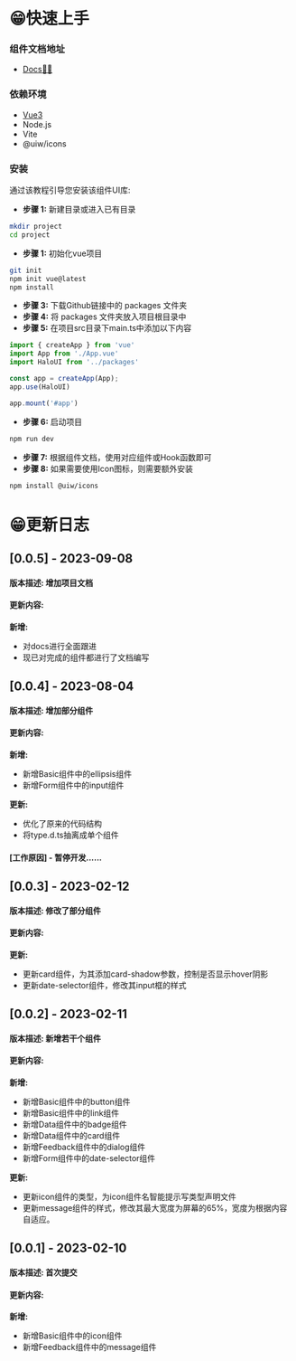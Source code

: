 # 😁快速上手
### 组件文档地址
 * [Docs👻👻](http://halodocs_wk.shznykx.cn/)
### 依赖环境
 * [Vue3](https://cn.vuejs.org/)
 * Node.js
 * Vite
 * @uiw/icons

### 安装
通过该教程引导您安装该组件UI库:

 *  **步骤 1:** 新建目录或进入已有目录
```sh
mkdir project
cd project
```
 *  **步骤 1:** 初始化vue项目
```sh
git init
npm init vue@latest
npm install
```
 *  **步骤 3:** 下载Github链接中的 packages 文件夹
 *  **步骤 4:** 将 packages 文件夹放入项目根目录中
 *  **步骤 5:** 在项目src目录下main.ts中添加以下内容
```js
import { createApp } from 'vue'
import App from './App.vue'
import HaloUI from '../packages'

const app = createApp(App);
app.use(HaloUI)

app.mount('#app')
```
 *  **步骤 6:** 启动项目
```sh
npm run dev
```
 *  **步骤 7:** 根据组件文档，使用对应组件或Hook函数即可
 *  **步骤 8:** 如果需要使用Icon图标，则需要额外安装
```sh
npm install @uiw/icons
```




# 😁更新日志

## [0.0.5] - 2023-09-08
#### 版本描述: 增加项目文档
#### 更新内容:
**新增:**
 - 对docs进行全面跟进
 - 现已对完成的组件都进行了文档编写

## [0.0.4] - 2023-08-04
#### 版本描述: 增加部分组件
#### 更新内容:
**新增:**
 - 新增Basic组件中的ellipsis组件
 - 新增Form组件中的input组件

**更新:**
 - 优化了原来的代码结构
 - 将type.d.ts抽离成单个组件

#### [工作原因] - 暂停开发......

## [0.0.3] - 2023-02-12
#### 版本描述: 修改了部分组件
#### 更新内容:
**更新:**
 - 更新card组件，为其添加card-shadow参数，控制是否显示hover阴影
 - 更新date-selector组件，修改其input框的样式

## [0.0.2] - 2023-02-11
#### 版本描述: 新增若干个组件
#### 更新内容:
**新增:**
 - 新增Basic组件中的button组件
 - 新增Basic组件中的link组件
 - 新增Data组件中的badge组件
 - 新增Data组件中的card组件
 - 新增Feedback组件中的dialog组件
 - 新增Form组件中的date-selector组件

**更新:**

 - 更新icon组件的类型，为icon组件名智能提示写类型声明文件
 - 更新message组件的样式，修改其最大宽度为屏幕的65%，宽度为根据内容自适应。

## [0.0.1] - 2023-02-10
#### 版本描述: 首次提交
#### 更新内容:
**新增:**
 - 新增Basic组件中的icon组件
 - 新增Feedback组件中的message组件